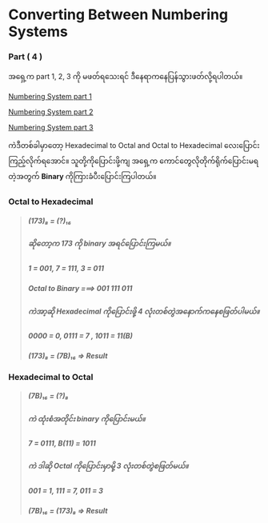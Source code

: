 # Converting Between Numbering Systems

### Part ( 4 )

အရှေ့က part 1, 2, 3 ကို မဖတ်ရသေးရင် ဒီနေရာကနေပြန်သွားဖတ်လို့ရပါတယ်။​

[Numbering System part 1](https://github.com/aungsannphyo/Data-Structure-And-Algorithms/blob/main/section-1/2-number-systems/number-system-part-1.md)

[Numbering System part 2](https://github.com/aungsannphyo/Data-Structure-And-Algorithms/blob/main/section-1/2-number-systems/number-system-part-2.md)

[Numbering System part 3](https://github.com/aungsannphyo/Data-Structure-And-Algorithms/blob/main/section-1/2-number-systems/number-system-part-3.md)

ကဲဒီတစ်ခါမှာတော့ Hexadecimal to Octal and Octal to Hexadecimal လေးပြောင်းကြည့်လိုက်ရအောင်။
သူတို့ကိုပြောင်းဖို့ကျ အရှေ့က ကောင်တွေလိုတိုက်ရိုက်ပြောင်းမရတဲ့အတွက် **Binary** ကိုကြားခံပီးပြောင်းကြပါတယ်။

### Octal to Hexadecimal

> ##### (173)₈ = (?)₁₆
> ##### ဆိုတော့က 173 ကို binary အရင်ပြောင်းကြမယ်။
> ##### 1 = 001, 7 = 111, 3 = 011
> ##### Octal to Binary ===> 001 111 011 
> ##### ကဲအာ့ဆို Hexadecimal ကိုပြောင်းဖို့ 4 လုံးတစ်တွဲအနောက်ကနေစဖြတ်ပါမယ်။
> ##### 0000 = 0, 0111 = 7 , 1011 = 11(B)
> ##### (173)₈ = (7B)₁₆ => Result


### Hexadecimal to Octal

> ##### (7B)₁₆ = (?)₈
> ##### ကဲ ထုံးစံအတိုင်း binary ကိုပြောင်းမယ်။
> ##### 7 = 0111, B(11) = 1011
> ##### ကဲ ဒါဆို Octal ကိုပြောင်းမှာမို့ 3 လုံးတစ်တွဲစဖြတ်မယ်။
> ##### 001 = 1, 111 = 7, 011 = 3
> ##### (7B)₁₆ = (173)₈ => Result